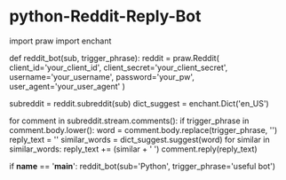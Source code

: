 # python-Reddit-Reply-Bot

import praw
import enchant


def reddit_bot(sub, trigger_phrase):
   reddit = praw.Reddit(
       client_id='your_client_id',
       client_secret='your_client_secret',
       username='your_username',
       password='your_pw',
       user_agent='your_user_agent'
   )

   subreddit = reddit.subreddit(sub)
   dict_suggest = enchant.Dict('en_US')

   for comment in subreddit.stream.comments():
       if trigger_phrase in comment.body.lower():
           word = comment.body.replace(trigger_phrase, '')
           reply_text = ''
           similar_words = dict_suggest.suggest(word)
           for similar in similar_words:
               reply_text += (similar + ' ')
           comment.reply(reply_text)


if __name__ == '__main__':
   reddit_bot(sub='Python', trigger_phrase='useful bot')
